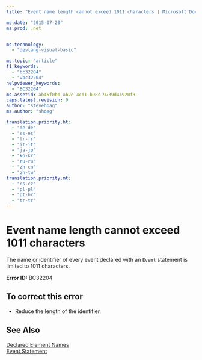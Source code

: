 ```yaml
---
title: "Event name length cannot exceed 1011 characters | Microsoft Docs"

ms.date: "2015-07-20"
ms.prod: .net


ms.technology: 
  - "devlang-visual-basic"

ms.topic: "article"
f1_keywords: 
  - "bc32204"
  - "vbc32204"
helpviewer_keywords: 
  - "BC32204"
ms.assetid: ab45f0bb-ab2e-4cd1-b98c-9739d4c920f3
caps.latest.revision: 9
author: "stevehoag"
ms.author: "shoag"

translation.priority.ht: 
  - "de-de"
  - "es-es"
  - "fr-fr"
  - "it-it"
  - "ja-jp"
  - "ko-kr"
  - "ru-ru"
  - "zh-cn"
  - "zh-tw"
translation.priority.mt: 
  - "cs-cz"
  - "pl-pl"
  - "pt-br"
  - "tr-tr"
---
```

# Event name length cannot exceed 1011 characters
The name or identifier of every event declared with an `Event` statement is limited to 1011 characters.  
  
 **Error ID:** BC32204  
  
## To correct this error  
  
-   Reduce the length of the identifier.  
  
## See Also  
 [Declared Element Names](../../visual-basic/programming-guide/language-features/declared-elements/declared-element-names.md)   
 [Event Statement](../../visual-basic/language-reference/statements/event-statement.md)